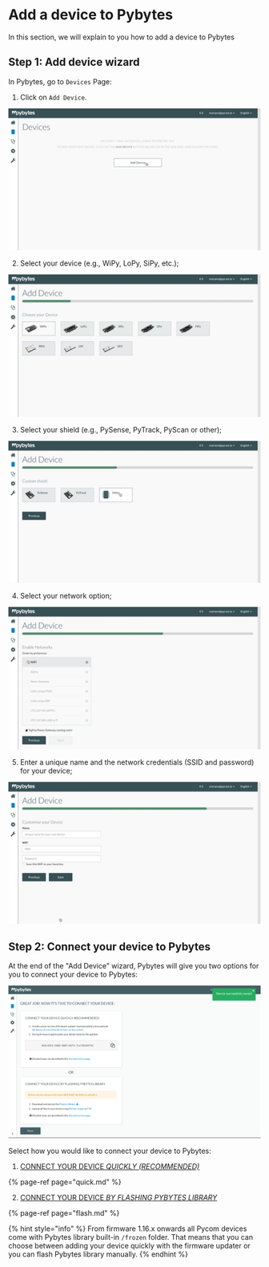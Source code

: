 # Add a device to Pybytes

In this section, we will explain to you how to add a device to Pybytes

## Step 1: Add device wizard

In Pybytes, go to `Devices` Page:

1. Click on `Add Device`.

![](../../.gitbook/assets/1%20%281%29.jpg)

2. Select your device \(e.g., WiPy, LoPy, SiPy, etc.\);

![](../../.gitbook/assets/2%20%281%29.jpg)

3. Select your shield \(e.g., PySense, PyTrack, PyScan or other\);

![](../../.gitbook/assets/3.jpg)

4. Select your network option;

![](../../.gitbook/assets/4.jpg)

5. Enter a unique name and the network credentials \(SSID and password\) for your device;

![](../../.gitbook/assets/5%20%281%29.jpg)

## Step 2: Connect your device to Pybytes

At the end of the "Add Device" wizard, Pybytes will give you two options for you to connect your device to Pybytes:

![](../../.gitbook/assets/7%20%281%29.png)

Select how you would like to connect your device to Pybytes:

1. [CONNECT YOUR DEVICE _QUICKLY \(RECOMMENDED\)_](quick.md)

{% page-ref page="quick.md" %}

2. [CONNECT YOUR DEVICE _BY FLASHING PYBYTES LIBRARY_](flash.md)

{% page-ref page="flash.md" %}

{% hint style="info" %}
From firmware 1.16.x onwards all Pycom devices come with Pybytes library built-in `/frozen` folder. That means that you can choose between adding your device quickly with the firmware updater or you can flash Pybytes library manually.
{% endhint %}


